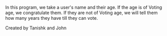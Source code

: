 In this program, we take a user's name and their age. If the age is of Voting age, we congratulate them. If they are not of Voting age, we will tell them how many years they have till they can vote.

Created by Tanishk and John